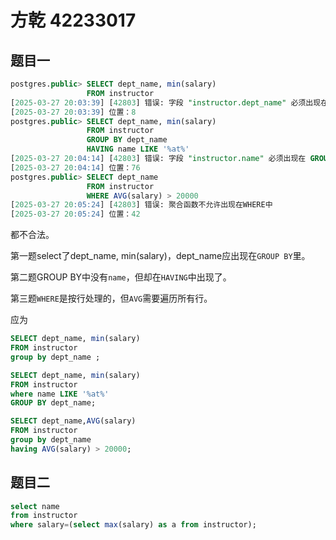 # 方乾 42233017

## 题目一

```sql
postgres.public> SELECT dept_name, min(salary)
                 FROM instructor
[2025-03-27 20:03:39] [42803] 错误: 字段 "instructor.dept_name" 必须出现在 GROUP BY 子句中或者在聚合函数中使用
[2025-03-27 20:03:39] 位置：8
postgres.public> SELECT dept_name, min(salary)
                 FROM instructor
                 GROUP BY dept_name
                 HAVING name LIKE '%at%'
[2025-03-27 20:04:14] [42803] 错误: 字段 "instructor.name" 必须出现在 GROUP BY 子句中或者在聚合函数中使用
[2025-03-27 20:04:14] 位置：76
postgres.public> SELECT dept_name
                 FROM instructor
                 WHERE AVG(salary) > 20000
[2025-03-27 20:05:24] [42803] 错误: 聚合函数不允许出现在WHERE中
[2025-03-27 20:05:24] 位置：42
```

都不合法。

第一题select了dept_name, min(salary)，dept_name应出现在`GROUP BY`里。

第二题GROUP BY中没有`name`，但却在`HAVING`中出现了。

第三题`WHERE`是按行处理的，但`AVG`需要遍历所有行。

应为
```sql
SELECT dept_name, min(salary)
FROM instructor
group by dept_name ;

SELECT dept_name, min(salary)
FROM instructor
where name LIKE '%at%'
GROUP BY dept_name;

SELECT dept_name,AVG(salary)
FROM instructor
group by dept_name
having AVG(salary) > 20000;
```

## 题目二

```sql
select name
from instructor
where salary=(select max(salary) as a from instructor);
```
